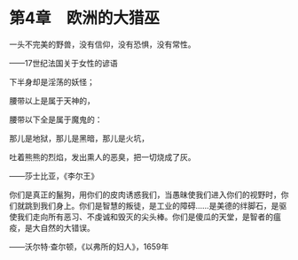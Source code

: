  

# 第4章　欧洲的大猎巫

一头不完美的野兽，没有信仰，没有恐惧，没有常性。

——17世纪法国关于女性的谚语

下半身却是淫荡的妖怪；

腰带以上是属于天神的，

腰带以下全是属于魔鬼的：

那儿是地狱，那儿是黑暗，那儿是火坑，

吐着熊熊的烈焰，发出熏人的恶臭，把一切烧成了灰。

——莎士比亚，《李尔王》

你们是真正的鬣狗，用你们的皮肉诱惑我们，当愚昧使我们进入你们的视野时，你们就跳到我们身上。你们是智慧的叛徒，是工业的障碍……是美德的绊脚石，是驱使我们走向所有恶习、不虔诚和毁灭的尖头棒。你们是傻瓜的天堂，是智者的瘟疫，是大自然的大错误。

——沃尔特·查尔顿，《以弗所的妇人》，1659年